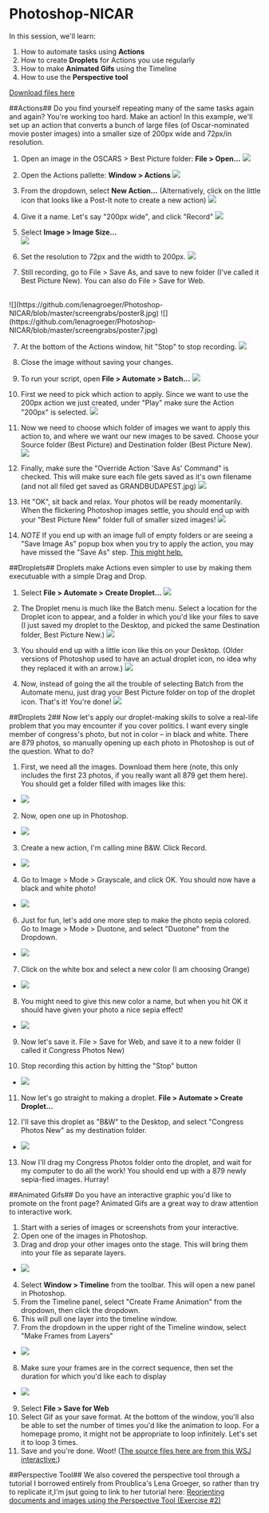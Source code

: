 # Photoshop-NICAR

In this session, we'll learn:

1. How to automate tasks using **Actions**
2. How to create **Droplets** for Actions you use regularly
3. How to make **Animated Gifs** using the Timeline
4. How to use the **Perspective tool**

[Download files here](https://drive.google.com/file/d/0ByZb_bUVlqwjdkgzSnRGRk40Sm8/view?usp=sharing)

##Actions##
Do you find yourself repeating many of the same tasks again and again? You're working too hard. Make an action! In this example, we'll set up an action that converts a bunch of large files (of Oscar-nominated movie poster images) into a smaller size of 200px wide and 72px/in resolution.

1. Open an image in the OSCARS > Best Picture folder: **File > Open...**   ![](https://github.com/lenagroeger/Photoshop-NICAR/blob/master/screengrabs/poster1.jpg)
2. Open the Actions pallette: **Window > Actions**   ![](https://github.com/lenagroeger/Photoshop-NICAR/blob/master/screengrabs/poster2.jpg)
3. From the dropdown, select **New Action...** (Alternatively, click on the little icon that looks like a Post-It note to create a new action)  ![](https://github.com/lenagroeger/Photoshop-NICAR/blob/master/screengrabs/poster3.jpg)


4. Give it a name. Let's say "200px wide", and click "Record" ![](https://github.com/lenagroeger/Photoshop-NICAR/blob/master/screengrabs/poster4.jpg)

5. Select **Image > Image Size...**
<br> ![](https://github.com/lenagroeger/Photoshop-NICAR/blob/master/screengrabs/poster5.jpg)
6. Set the resolution to 72px and the width to 200px.
![](https://github.com/lenagroeger/Photoshop-NICAR/blob/master/screengrabs/poster6.jpg)
7. Still recording, go to File > Save As, and save to new folder (I've called it Best Picture New). You can also do File > Save for Web.
<br>
![](https://github.com/lenagroeger/Photoshop-NICAR/blob/master/screengrabs/poster8.jpg)
![](https://github.com/lenagroeger/Photoshop-NICAR/blob/master/screengrabs/poster7.jpg)

7. At the bottom of the Actions window, hit "Stop" to stop recording.
![](https://github.com/lenagroeger/Photoshop-NICAR/blob/master/screengrabs/congress10.jpg)

8. Close the image without saving your changes.
9. To run your script, open **File > Automate > Batch...**  ![](https://github.com/lenagroeger/Photoshop-NICAR/blob/master/screengrabs/poster9.jpg)

10. First we need to pick which action to apply. Since we want to use the 200px action we just created, under "Play" make sure the Action "200px" is selected.
![](https://github.com/lenagroeger/Photoshop-NICAR/blob/master/screengrabs/poster10.jpg)
11. Now we need to choose which folder of images we want to apply this action to, and where we want our new images to be saved. Choose your Source folder
(Best Picture) and Destination folder (Best Picture New).
![](https://github.com/lenagroeger/Photoshop-NICAR/blob/master/screengrabs/poster11.jpg)

12. Finally, make sure the "Override Action 'Save As' Command" is checked. This will make sure each file gets saved as it's own filename (and not all filed get saved as GRANDBUDAPEST.jpg)
![](https://github.com/lenagroeger/Photoshop-NICAR/blob/master/screengrabs/poster13.jpg)

13. Hit "OK", sit back and relax. Your photos will be ready momentarily. When the flickering Photoshop images settle, you should end up with your "Best Picture New" folder full of smaller sized images!
![](https://github.com/lenagroeger/Photoshop-NICAR/blob/master/screengrabs/poster12.jpg)

14. *NOTE* If you end up with an image full of empty folders or are seeing a "Save Image As" popup box when you try to apply the action, you may have missed the "Save As" step. [This might help.](http://graphicdesign.stackexchange.com/questions/6842/automatically-saving-in-a-batch-action)


##Droplets##
Droplets make Actions even simpler to use by making them executuable with a simple Drag and Drop.

1. Select **File > Automate > Create Droplet...**
![](https://github.com/lenagroeger/Photoshop-NICAR/blob/master/screengrabs/poster13b.jpg)

2. The Droplet menu is much like the Batch menu. Select a location for the Droplet icon to appear, and a folder in which you'd like your files to save (I just saved my droplet to the Desktop, and picked the same Destination folder, Best Picture New.)
![](https://github.com/lenagroeger/Photoshop-NICAR/blob/master/screengrabs/poster14.jpg)

3. You should end up with a little icon like this on your Desktop. (Older versions of Photoshop used to have an actual droplet icon, no idea why they replaced it with an arrow.)
![](https://github.com/lenagroeger/Photoshop-NICAR/blob/master/screengrabs/poster14b.jpg)

3. Now, instead of going the all the trouble of selecting Batch from the Automate menu, just drag your Best Picture folder on top of the droplet icon. That's it! You're done!
![](https://github.com/lenagroeger/Photoshop-NICAR/blob/master/screengrabs/poster15.jpg)


##Droplets 2##
Now let's apply our droplet-making skills to solve a real-life problem that you may encounter if you cover politics. I want every single member of congress's photo, but not in color – in black and white. There are 879 photos, so manually opening up each photo in Photoshop is out of the question. What to do?

1. First, we need all the images. Download them here (note, this only includes the first 23 photos, if you really want all 879 get them here). You should get a folder filled with images like this:
*    ![](https://github.com/lenagroeger/Photoshop-NICAR/blob/master/screengrabs/congress1.jpg)

2. Now, open one up in Photoshop.
*    ![](https://github.com/lenagroeger/Photoshop-NICAR/blob/master/screengrabs/congress2.jpg)

3. Create a new action, I'm calling mine B&W. Click Record.
*    ![](https://github.com/lenagroeger/Photoshop-NICAR/blob/master/screengrabs/congress4.jpg)

4. Go to Image > Mode > Grayscale, and click OK. You should now have a black and white photo!
*    ![](https://github.com/lenagroeger/Photoshop-NICAR/blob/master/screengrabs/congress6.jpg)

6. Just for fun, let's add one more step to make the photo sepia colored. Go to Image > Mode > Duotone, and select "Duotone" from the Dropdown.
*    ![](https://github.com/lenagroeger/Photoshop-NICAR/blob/master/screengrabs/congress7.jpg)

7. Click on the white box and select a new color (I am choosing Orange)
*    ![](https://github.com/lenagroeger/Photoshop-NICAR/blob/master/screengrabs/congress8.jpg)

8. You might need to give this new color a name, but when you hit OK it should have given your photo a nice sepia effect!
*    ![](https://github.com/lenagroeger/Photoshop-NICAR/blob/master/screengrabs/congress9.jpg)

9. Now let's save it. File > Save for Web, and save it to a new folder (I called it Congress Photos New)

10. Stop recording this action by hitting the "Stop" button
*    ![](https://github.com/lenagroeger/Photoshop-NICAR/blob/master/screengrabs/congress10.jpg)

11. Now let's go straight to making a droplet. **File > Automate > Create Droplet...**

12. I'll save this droplet as "B&W" to the Desktop, and select "Congress Photos New" as my destination folder.
*    ![](https://github.com/lenagroeger/Photoshop-NICAR/blob/master/screengrabs/congress11.jpg)

13. Now I'll drag my Congress Photos folder onto the droplet, and wait for my computer to do all the work! You should end up with a 879 newly sepia-fied images. Hurray!

##Animated Gifs##
Do you have an interactive graphic you'd like to promote on the front page? Animated Gifs are a great way to draw attention to interactive work.

1. Start with a series of images or screenshots from your interactive.
2. Open one of the images in Photoshop.
3. Drag and drop your other images onto the stage. This will bring them into your file as separate layers.
*    ![](https://github.com/chriscanipe/Photoshop-NICAR/blob/master/screengrabs/GifLayers.png)
4. Select **Window > Timeline** from the toolbar. This will open a new panel in Photoshop.
5. From the Timeline panel, select "Create Frame Animation" from the dropdown, then click the dropdown.
6. This will pull one layer into the timeline window.
7. From the dropdown in the upper right of the Timeline window, select "Make Frames from Layers"
*    ![](https://github.com/chriscanipe/Photoshop-NICAR/blob/master/screengrabs/FramesFromLayers.png)
8. Make sure your frames are in the correct sequence, then set the duration for which you'd like each to display
*    ![](https://github.com/chriscanipe/Photoshop-NICAR/blob/master/screengrabs/SetFrameDurations.png)
9. Select **File > Save for Web**
10. Select Gif as your save format. At the bottom of the window, you'll also be able to set the number of times you'd like the animation to loop. For a homepage promo, it might not be appropriate to loop infinitely. Let's set it to loop 3 times.
11. Save and you're done. Woot!
([The source files here are from this WSJ interactive:](http://graphics.wsj.com/ukraine-rebel-maps/))

##Perspective Tool##
We also covered the perspective tool through a tutorial I borrowed entirely from Proublica's Lena Groeger, so rather than try to replicate it,I'm jsut going to link to her tutorial here:
[Reorienting documents and images using the Perspective Tool (Exercise #2)](http://lenagroeger.s3.amazonaws.com/cuny-spring14/photoshop.html)
